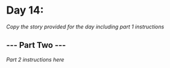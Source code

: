 # Day 14: <Insert Title Here> #
_Copy the story provided for the day including part 1 instructions_

## --- Part Two --- ##
_Part 2 instructions here_